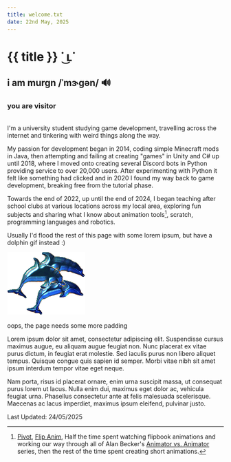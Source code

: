 ```yaml
---
title: welcome.txt
date: 22nd May, 2025
---
```


# {{ title }} ˙ ͜ʟ˙
## i am murgn <span>/ˈmɝɡən/ <a href="#" style="text-decoration: none; color: inherit;" onclick="document.getElementById('sound').play(); return false;">🔊</a></span>

<audio id="sound" src="audio/speech.mp3" preload="auto"></audio>

### <span>you are visitor</span>
<br>
I'm a university student studying game development, travelling across the internet and tinkering with weird things along the way. 

My passion for development began in 2014, coding simple Minecraft mods in Java, then attempting and failing at creating "games" in Unity and C# up until 2018, where I moved onto creating several Discord bots in Python providing service to over 20,000 users. After experimenting with Python it felt like something had clicked and in 2020 I found my way back to game development, breaking free from the tutorial phase. 

Towards the end of 2022, up until the end of 2024, I began teaching after school clubs at various locations across my local area, exploring fun subjects and sharing what I know about animation tools[^1], scratch, programming languages and robotics.

Usually I'd flood the rest of this page with some lorem ipsum, but have a dolphin gif instead :)

![dolphin.gif](images/dolphin.gif)

oops, the page needs some more padding

Lorem ipsum dolor sit amet, consectetur adipiscing elit. Suspendisse cursus maximus augue, eu aliquam augue feugiat non. Nunc placerat ex vitae purus dictum, in feugiat erat molestie. Sed iaculis purus non libero aliquet tempus. Quisque congue quis sapien id semper. Morbi vitae nibh sit amet ipsum interdum tempor vitae eget neque.

Nam porta, risus id placerat ornare, enim urna suscipit massa, ut consequat purus lorem ut lacus. Nulla enim dui, maximus eget dolor ac, vehicula feugiat urna. Phasellus consectetur ante at felis malesuada scelerisque. Maecenas ac lacus imperdiet, maximus ipsum eleifend, pulvinar justo.

[^1]: [Pivot](https://pivotanimator.net/), [Flip Anim](https://flipanim.com/), Half the time spent watching flipbook animations and working our way through all of Alan Becker's [Animator vs. Animator](https://www.youtube.com/watch?v=Qb1VvUf21L4) series, then the rest of the time spent creating short animations.

Last Updated: 24/05/2025